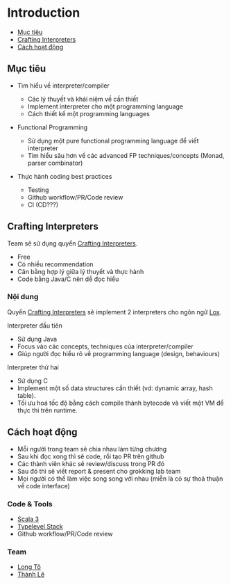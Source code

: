 # Introduction

* [Mục tiêu](#mục-tiêu)
* [Crafting Interpreters](#crafting-interpreters)
* [Cách hoạt động](#cách-hoạt-động)

## Mục tiêu

* Tìm hiểu về interpreter/compiler
  * Các lý thuyết và khái niệm về cần thiết
  * Implement interpreter cho một programming language
  * Cách thiết kế một programming languages

* Functional Programming
  * Sử dụng một pure functional programming language để viết interpreter
  * Tìm hiểu sâu hơn về các advanced FP techniques/concepts (Monad, parser combinator)

* Thực hành coding best practices
  * Testing
  * Github workflow/PR/Code review
  * CI (CD???)

## Crafting Interpreters

Team sẽ sử dụng quyển [Crafting Interpreters](http://craftinginterpreters.com).

- Free
- Có nhiều recommendation
- Cân bằng hợp lý giữa lý thuyết và thực hành
- Code bằng Java/C nên dễ đọc hiểu

### Nội dung

Quyển [Crafting Interpreters](http://craftinginterpreters.com) sẽ implement 2 interpreters cho ngôn ngữ [Lox](book/lox-language.md).

Interpreter đầu tiên

  * Sử dụng Java
  * Focus vào các concepts, techniques của interpreter/compiler
  * Giúp người đọc hiểu rõ về programming language (design, behaviours)

Interpreter thứ hai

  * Sử dụng C
  * Implement một số data structures cần thiết (vd: dynamic array, hash table).
  * Tối ưu hoá tốc độ bằng cách compile thành bytecode và viết một VM để thực thi trên runtime.

## Cách hoạt động

- Mỗi người trong team sẽ chia nhau làm từng chương
- Sau khi đọc xong thì sẽ code, rồi tạo PR trên github
- Các thành viên khác sẽ review/discuss trong PR đó
- Sau đó thì sẽ viết report & present cho grokking lab team
- Mọi người có thể làm việc song song với nhau (miễn là có sự thoả thuận về code interface)

### Code & Tools

- [Scala 3](https://docs.scala-lang.org/scala3/new-in-scala3.html)
- [Typelevel Stack](https://typelevel.org/)
- Github workflow/PR/Code review

### Team

- [Long Tô](https://github.com/m00nb0w)
- [Thành Lê](https://github.com/lenguyenthanh)
